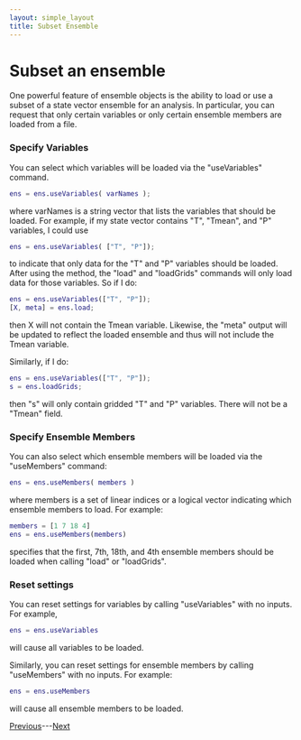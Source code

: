 ```yaml
---
layout: simple_layout
title: Subset Ensemble
---
```


# Subset an ensemble

One powerful feature of ensemble objects is the ability to load or use a subset of a state vector ensemble for an analysis. In particular, you can request that only certain variables or only certain ensemble members are loaded from a file.

### Specify Variables

You can select which variables will be loaded via the "useVariables" command.
```matlab
ens = ens.useVariables( varNames );
```
where varNames is a string vector that lists the variables that should be loaded. For example, if my state vector contains "T", "Tmean", and "P" variables, I could use
```matlab
ens = ens.useVariables( ["T", "P"]);
```
to indicate that only data for the "T" and "P" variables should be loaded. After using the method, the "load" and "loadGrids" commands will only load data for those variables. So if I do:
```matlab
ens = ens.useVariables(["T", "P"]);
[X, meta] = ens.load;
```
then X will not contain the Tmean variable. Likewise, the "meta" output will be updated to reflect the loaded ensemble and thus will not include the Tmean variable.

Similarly, if I do:
```matlab
ens = ens.useVariables(["T", "P"]);
s = ens.loadGrids;
```
then "s" will only contain gridded "T" and "P" variables. There will not be a "Tmean" field.

### Specify Ensemble Members

You can also select which ensemble members will be loaded via the "useMembers" command:
```matlab
ens = ens.useMembers( members )
```
where members is a set of linear indices or a logical vector indicating which ensemble members to load. For example:
```matlab
members = [1 7 18 4]
ens = ens.useMembers(members)
```
specifies that the first, 7th, 18th, and 4th ensemble members should be loaded when calling "load" or "loadGrids".

### Reset settings
You can reset settings for variables by calling "useVariables" with no inputs. For example,
```matlab
ens = ens.useVariables
```
will cause all variables to be loaded.

Similarly, you can reset settings for ensemble members by calling "useMembers" with no inputs. For example:
```matlab
ens = ens.useMembers
```
will cause all ensemble members to be loaded.

[Previous](load)---[Next](info)
